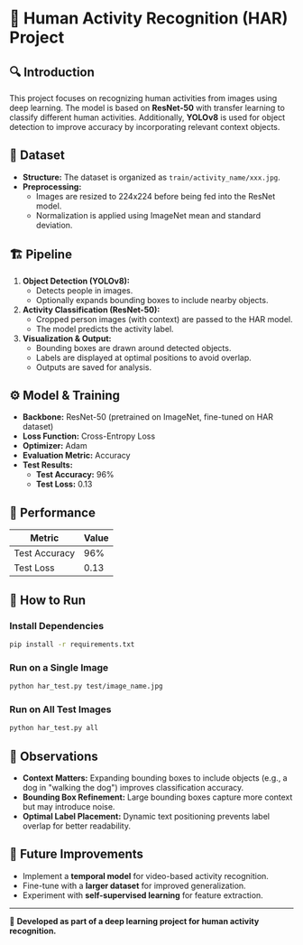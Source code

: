 # 📌 Human Activity Recognition (HAR) Project

## 🔍 Introduction
This project focuses on recognizing human activities from images using deep learning. The model is based on **ResNet-50** with transfer learning to classify different human activities. Additionally, **YOLOv8** is used for object detection to improve accuracy by incorporating relevant context objects.

## 📂 Dataset
- **Structure:** The dataset is organized as `train/activity_name/xxx.jpg`.
- **Preprocessing:**
  - Images are resized to 224x224 before being fed into the ResNet model.
  - Normalization is applied using ImageNet mean and standard deviation.
  
## 🏗️ Pipeline
1. **Object Detection (YOLOv8):**
   - Detects people in images.
   - Optionally expands bounding boxes to include nearby objects.
2. **Activity Classification (ResNet-50):**
   - Cropped person images (with context) are passed to the HAR model.
   - The model predicts the activity label.
3. **Visualization & Output:**
   - Bounding boxes are drawn around detected objects.
   - Labels are displayed at optimal positions to avoid overlap.
   - Outputs are saved for analysis.

## ⚙️ Model & Training
- **Backbone:** ResNet-50 (pretrained on ImageNet, fine-tuned on HAR dataset)
- **Loss Function:** Cross-Entropy Loss
- **Optimizer:** Adam
- **Evaluation Metric:** Accuracy
- **Test Results:**
  - **Test Accuracy:** 96%
  - **Test Loss:** 0.13

## 📌 Performance
| Metric  | Value  |
|---------|--------|
| Test Accuracy | 96% |
| Test Loss | 0.13 |

## 🚀 How to Run
### Install Dependencies
```bash
pip install -r requirements.txt
```
### Run on a Single Image
```bash
python har_test.py test/image_name.jpg
```
### Run on All Test Images
```bash
python har_test.py all
```

## 🔬 Observations
- **Context Matters:** Expanding bounding boxes to include objects (e.g., a dog in "walking the dog") improves classification accuracy.
- **Bounding Box Refinement:** Large bounding boxes capture more context but may introduce noise.
- **Optimal Label Placement:** Dynamic text positioning prevents label overlap for better readability.

## 🔮 Future Improvements
- Implement a **temporal model** for video-based activity recognition.
- Fine-tune with a **larger dataset** for improved generalization.
- Experiment with **self-supervised learning** for feature extraction.

---
📌 **Developed as part of a deep learning project for human activity recognition.**

